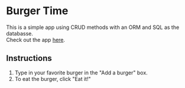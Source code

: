# Burger Time
This is a simple app using CRUD methods with an ORM and SQL as the databasse.   
Check out the app [here](https://alvin-burger-time.herokuapp.com/).

## Instructions
1. Type in your favorite burger in the "Add a burger" box.
2. To eat the burger, click "Eat it!"



 
